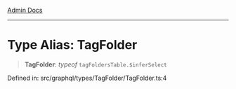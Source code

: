 [Admin Docs](/)

***

# Type Alias: TagFolder

> **TagFolder**: *typeof* `tagFoldersTable.$inferSelect`

Defined in: src/graphql/types/TagFolder/TagFolder.ts:4
